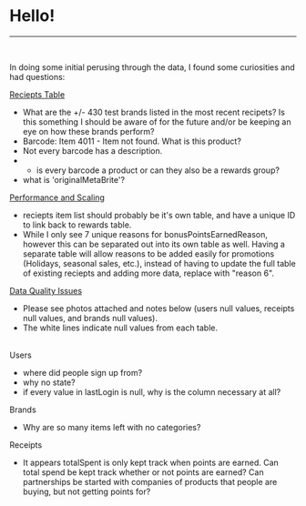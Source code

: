 # Hello!
---
&nbsp;

In doing some initial perusing through the data, I found some curiosities and had questions:

<u>Reciepts Table</u>
- What are the +/- 430 test brands listed in the most recent recipets? Is this something I should be aware of for the future and/or be keeping an eye on how these brands perform?
- Barcode: Item 4011 - Item not found. What is this product?
- Not every barcode has a description.
- - is every barcode a product or can they also be a rewards group?
- what is 'originalMetaBrite'?

<u>Performance and Scaling</u>
- reciepts item list should probably be it's own table, and have a unique ID to link back to rewards table.
- While I only see 7 unique reasons for bonusPointsEarnedReason, however this can be separated out into its own table as well. Having a separate table will allow reasons to be added easily for promotions (Holidays, seasonal sales, etc.), instead of having to update the full table of existing reciepts and adding more data, replace with "reason 6".

<u>Data Quality Issues</u>
- Please see photos attached and notes below (users null values, receipts null values, and brands null values).
- The white lines indicate null values from each table.  
&nbsp;  

Users
- where did people sign up from?
- why no state?
- if every value in lastLogin is null, why is the column necessary at all?

Brands
- Why are so many items left with no categories?

Receipts
- It appears totalSpent is only kept track when points are earned. Can total spend be kept track whether or not points are earned? Can partnerships be started with companies of products that people are buying, but not getting points for?
